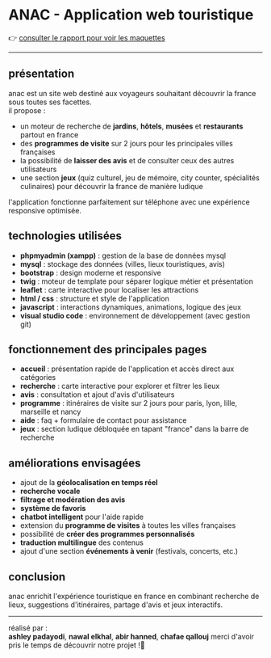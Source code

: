 # ANAC - Application web touristique

👉 [consulter le rapport pour voir les maquettes](https://github.com/QALLOUJ/ANAC_APPLICATION/blob/main/Rapport_projet_web.pdf)

---

## présentation

anac est un site web destiné aux voyageurs souhaitant découvrir la france sous toutes ses facettes.  
il propose :

- un moteur de recherche de **jardins**, **hôtels**, **musées** et **restaurants** partout en france
- des **programmes de visite** sur 2 jours pour les principales villes françaises
- la possibilité de **laisser des avis** et de consulter ceux des autres utilisateurs
- une section **jeux** (quiz culturel, jeu de mémoire, city counter, spécialités culinaires) pour découvrir la france de manière ludique

l'application fonctionne parfaitement sur téléphone avec une expérience responsive optimisée.

## technologies utilisées

- **phpmyadmin (xampp)** : gestion de la base de données mysql
- **mysql** : stockage des données (villes, lieux touristiques, avis)
- **bootstrap** : design moderne et responsive
- **twig** : moteur de template pour séparer logique métier et présentation
- **leaflet** : carte interactive pour localiser les attractions
- **html / css** : structure et style de l'application
- **javascript** : interactions dynamiques, animations, logique des jeux
- **visual studio code** : environnement de développement (avec gestion git)

## fonctionnement des principales pages

- **accueil** : présentation rapide de l'application et accès direct aux catégories
- **recherche** : carte interactive pour explorer et filtrer les lieux
- **avis** : consultation et ajout d'avis d'utilisateurs
- **programme** : itinéraires de visite sur 2 jours pour paris, lyon, lille, marseille et nancy
- **aide** : faq + formulaire de contact pour assistance
- **jeux** : section ludique débloquée en tapant "france" dans la barre de recherche

## améliorations envisagées

- ajout de la **géolocalisation en temps réel**
- **recherche vocale**
- **filtrage et modération des avis**
- **système de favoris**
- **chatbot intelligent** pour l'aide rapide
- extension du **programme de visites** à toutes les villes françaises
- possibilité de **créer des programmes personnalisés**
- **traduction multilingue** des contenus
- ajout d'une section **événements à venir** (festivals, concerts, etc.)

## conclusion

anac enrichit l'expérience touristique en france en combinant recherche de lieux, suggestions d'itinéraires, partage d'avis et jeux interactifs.

---

réalisé par :  
**ashley padayodi**, **nawal elkhal**, **abir hanned**, **chafae qallouj**
merci d'avoir pris le temps de découvrir notre projet !💙
